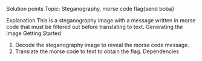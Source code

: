 Solution
points
Topic: 
Steganography, morse code
flag{send boba}

Explanation
This is a steganography image with a message written in morse code that must be filtered out before translating to text.
Generating the image
Getting Started
1. Decode the steganography image to reveal the morse code message.
2. Translate the morse code to text to obtain the flag.
Dependencies
